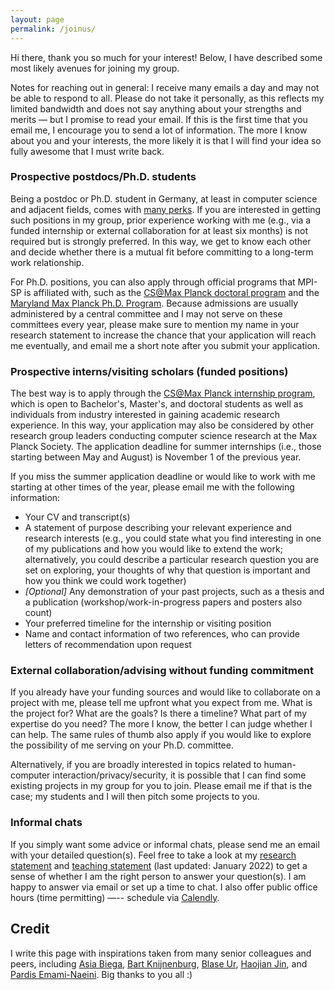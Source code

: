 ```yaml
---
layout: page
permalink: /joinus/
---
```


Hi there, thank you so much for your interest! Below, I have described some most likely avenues for joining my group. <br>

Notes for reaching out in general: I receive many emails a day and may not be able to respond to all. Please do not take it personally, as this reflects my limited bandwidth and does not say anything about your strengths and merits — but I promise to read your email. If this is the first time that you email me, I encourage you to send a lot of information. The more I know about you and your interests, the more likely it is that I will find your idea so fully awesome that I must write back.

<h3>Prospective postdocs/Ph.D. students</h3>

Being a postdoc or Ph.D. student in Germany, at least in computer science and adjacent fields, comes with <a href="https://andreas-zeller.info/2020/07/01/whats-it-like-to-be-a-phd-student-in-germany.html">many perks</a>. If you are interested in getting such positions in my group, prior experience working with me (e.g., via a funded internship or external collaboration for at least six months) is not required but is strongly preferred. In this way, we get to know each other and decide whether there is a mutual fit before committing to a long-term work relationship.<br>

For Ph.D. positions, you can also apply through official programs that MPI-SP is affiliated with, such as the <a href="https://www.cis.mpg.de/cs-max-planck/">CS@Max Planck doctoral program</a> and the <a href="https://www.cs.umd.edu/maryland-max-planck">Maryland Max Planck Ph.D. Program</a>. Because admissions are usually administered by a central committee and I may not serve on these committees every year, please make sure to mention my name in your research statement to increase the chance that your application will reach me eventually, and email me a short note after you submit your application.

<h3>Prospective interns/visiting scholars (funded positions)</h3>

The best way is to apply through the <a href="https://www.cis.mpg.de/internships/">CS@Max Planck internship program</a>, which is open to Bachelor's, Master's, and doctoral students as well as individuals from industry interested in gaining academic research experience. In this way, your application may also be considered by other research group leaders conducting computer science research at the Max Planck Society. The application deadline for summer internships (i.e., those starting between May and August) is November 1 of the previous year.<br>

If you miss the summer application deadline or would like to work with me starting at other times of the year, please email me with the following information:

<ul>
<li>Your CV and transcript(s)</li>
<li>A statement of purpose describing your relevant experience and research interests (e.g., you could state what you find interesting in one of my publications and how you would like to extend the work; alternatively, you could describe a particular research question you are set on exploring, your thoughts of why that question is important and how you think we could work together)</li>
<li><i>[Optional]</i> Any demonstration of your past projects, such as a thesis and a publication (workshop/work-in-progress papers and posters also count)</li>
<li>Your preferred timeline for the internship or visiting position</li>
<li>Name and contact information of two references, who can provide letters of recommendation upon request</li>
</ul>

<h3>External collaboration/advising without funding commitment</h3>

If you already have your funding sources and would like to collaborate on a project with me, please tell me upfront what you expect from me. What is the project for? What are the goals? Is there a timeline? What part of my expertise do you need? The more I know, the better I can judge whether I can help. The same rules of thumb also apply if you would like to explore the possibility of me serving on your Ph.D. committee.<br>

Alternatively, if you are broadly interested in topics related to human-computer interaction/privacy/security, it is possible that I can find some existing projects in my group for you to join. Please email me if that is the case; my students and I will then pitch some projects to you.

<h3>Informal chats</h3>

If you simply want some advice or informal chats, please send me an email with your detailed question(s). Feel free to take a look at my <a target="_blank" href="https://yixinzou.github.io/statements/zou-research.pdf">research statement</a> and <a target="_blank" href="https://yixinzou.github.io/statements/zou-teaching.pdf">teaching statement</a> (last updated: January 2022) to get a sense of whether I am the right person to answer your question(s). I am happy to answer via email or set up a time to chat. I also offer public office hours (time permitting) —-- schedule via <a href="https://calendly.com/yixinz/virtual-office-hours">Calendly</a>.

<h2>Credit</h2>

I write this page with inspirations taken from many senior colleagues and peers, including <a target="_blank" href="https://asiabiega.github.io">Asia Biega</a>, <a target="_blank" href="https://www.usabart.nl/portfolio/#advising.html">Bart Knijnenburg</a>, <a target="_blank" href="https://super.cs.uchicago.edu/contact.html">Blase Ur</a>, <a target="_blank" href="http://shift-3.com/prospective.html">Haojian Jin</a>, and <a target="_blank" href="https://users.cs.duke.edu/~pardis/mentorship.html">Pardis Emami-Naeini</a>. Big thanks to you all :)